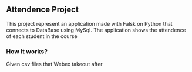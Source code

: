 ## Attendence Project

This project represent an application made with Falsk on Python that connects to DataBase using MySql.
The application shows the attendence of each student in the course

### How it works?
Given csv files that Webex takeout after


